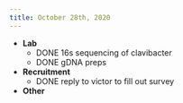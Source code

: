 ```yaml
---
title: October 28th, 2020
---
```


- **Lab**
	- DONE 16s sequencing of clavibacter
	- DONE gDNA preps
- **Recruitment**
	- DONE reply to victor to fill out survey
- **Other**